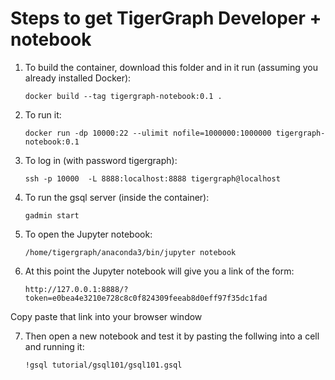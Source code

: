 Steps to get TigerGraph Developer + notebook 
=================

1. To build the container, download this folder and in it run (assuming you already installed Docker):

   `docker build --tag tigergraph-notebook:0.1 .`
   
2. To run it:

   `docker run -dp 10000:22 --ulimit nofile=1000000:1000000 tigergraph-notebook:0.1`
   
3. To log in (with password tigergraph):

   `ssh -p 10000  -L 8888:localhost:8888 tigergraph@localhost`
   
4. To run the gsql server (inside the container):

   `gadmin start`
   
5. To open the Jupyter notebook:

   `/home/tigergraph/anaconda3/bin/jupyter notebook`
   
6. At this point the Jupyter notebook will give you a link of the form:

   `http://127.0.0.1:8888/?token=e0bea4e3210e728c8c0f824309feeab8d0eff97f35dc1fad`
   
Copy paste that link into your browser window

7. Then open a new notebook and test it by pasting the follwing into a cell and running it:

   `!gsql tutorial/gsql101/gsql101.gsql`
   
